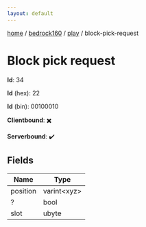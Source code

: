 ```yaml
---
layout: default
---
```


[home](/)  /  [bedrock160](/protocol/bedrock160)  /  [play](/protocol/bedrock160/play)  /  block-pick-request

# Block pick request

**Id**: 34

**Id** (hex): 22

**Id** (bin): 00100010

**Clientbound**: ✖️

**Serverbound**: ✔️

## Fields

Name | Type
---|---
position | varint&lt;xyz&gt;
? | bool
slot | ubyte
